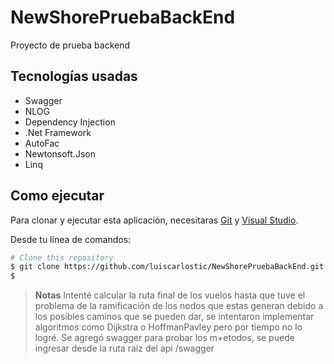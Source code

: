 # NewShorePruebaBackEnd
Proyecto de prueba backend

## Tecnologías usadas

* Swagger
* NLOG
* Dependency Injection
* .Net Framework
* AutoFac
* Newtonsoft.Json
* Linq

## Como ejecutar

Para clonar y ejecutar esta aplicación, necesitaras [Git](https://git-scm.com) y [Visual Studio](https://visualstudio.microsoft.com/es/).

Desde tu línea de comandos:

```bash
# Clone this repository
$ git clone https://github.com/luiscarlostic/NewShorePruebaBackEnd.git
$ 
```

> **Notas**
> Intenté calcular la ruta final de los vuelos hasta que tuve el problema de la ramificación de los nodos que estas generan debido a los posibles caminos que se pueden dar, se intentaron implementar algoritmos como Dijkstra o HoffmanPavley pero por tiempo no lo logré.
> Se agregó swagger para probar los m+etodos, se puede ingresar desde la ruta raíz del api /swagger
